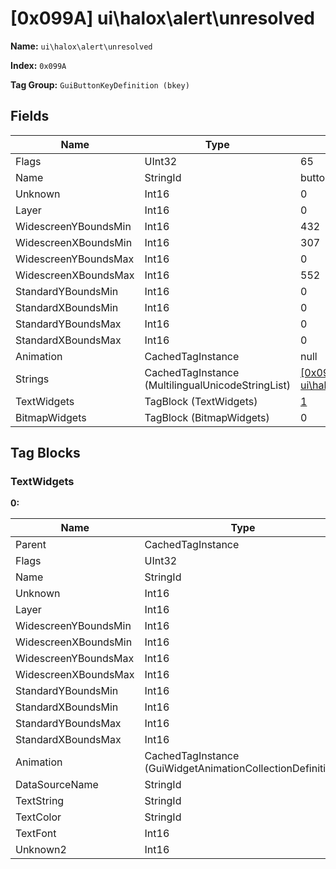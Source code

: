 # [0x099A] ui\halox\alert\unresolved

**Name:** ```ui\halox\alert\unresolved```

**Index:** ```0x099A```

**Tag Group:** ```GuiButtonKeyDefinition (bkey)```

## Fields

Name	| Type	| Value
---	|---	|---	|
Flags	|UInt32	|65
Name	|StringId	|button_key_unresolved_error
Unknown	|Int16	|0
Layer	|Int16	|0
WidescreenYBoundsMin	|Int16	|432
WidescreenXBoundsMin	|Int16	|307
WidescreenYBoundsMax	|Int16	|0
WidescreenXBoundsMax	|Int16	|552
StandardYBoundsMin	|Int16	|0
StandardXBoundsMin	|Int16	|0
StandardYBoundsMax	|Int16	|0
StandardXBoundsMax	|Int16	|0
Animation	|CachedTagInstance	|null
Strings	|CachedTagInstance (MultilingualUnicodeStringList)	|[[0x0989] ui\halox\alert\strings](../MultilingualUnicodeStringList/0989.md)
TextWidgets	|TagBlock (TextWidgets)	|[1](#textwidgets)
BitmapWidgets	|TagBlock (BitmapWidgets)	|0


## Tag Blocks

### TextWidgets

**0:**

Name	| Type	| Value
---	|---	|---	|
Parent	|CachedTagInstance	|null
Flags	|UInt32	|65545
Name	|StringId	|
Unknown	|Int16	|0
Layer	|Int16	|10
WidescreenYBoundsMin	|Int16	|2
WidescreenXBoundsMin	|Int16	|81
WidescreenYBoundsMax	|Int16	|32
WidescreenXBoundsMax	|Int16	|471
StandardYBoundsMin	|Int16	|0
StandardXBoundsMin	|Int16	|0
StandardYBoundsMax	|Int16	|0
StandardXBoundsMax	|Int16	|0
Animation	|CachedTagInstance (GuiWidgetAnimationCollectionDefinition)	|[[0x0784] 0x00000784](../GuiWidgetAnimationCollectionDefinition/0784.md)
DataSourceName	|StringId	|
TextString	|StringId	|button_key_unresolved_error
TextColor	|StringId	|
TextFont	|Int16	|1
Unknown2	|Int16	|0


